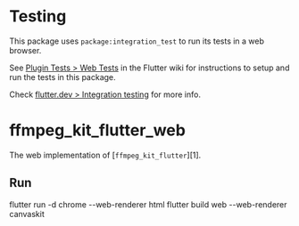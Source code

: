 # Testing

This package uses `package:integration_test` to run its tests in a web browser.

See [Plugin Tests > Web Tests](https://github.com/flutter/flutter/wiki/Plugin-Tests#web-tests)
in the Flutter wiki for instructions to setup and run the tests in this package.

Check [flutter.dev > Integration testing](https://flutter.dev/docs/testing/integration-tests)
for more info.

# ffmpeg_kit_flutter_web

The web implementation of [`ffmpeg_kit_flutter`][1].

## Run

flutter run -d chrome --web-renderer html
flutter build web --web-renderer canvaskit